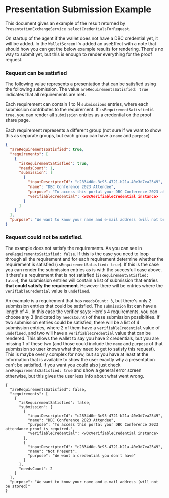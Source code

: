 # Presentation Submission Example

This document gives an example of the result returned by `PresentationExchangeService.selectCredentialsForRequest`.

On startup of the agent if the wallet does not have a DBC credential yet, it will be added. In the `WalletScreen` I'v added an useEffect with a note that should how you can get the below example results for rendering. There's no way to submit yet, but this is enough to render everything for the proof request.

### Request can be satisfied

The following value represents a presentation that can be satisfied using the following submission. The value `areRequirementsSatisfied: true` indicates that all requirements are met.

Each requirement can contain 1 to N `submissions` entries, where each submission contributes to the requirement. If `isRequirementSatisfied` is `true`, you can render all `submission` entries as a credential on the proof share page.

Each requirement represents a different group (not sure if we want to show this as separate groups, but each group can have a `name` and `purpose`)

```json
{
  "areRequirementsSatisfied": true,
  "requirements": [
    {
      "isRequirementSatisfied": true,
      "needsCount": 1,
      "submission": [
        {
          "inputDescriptorId": "c2834d0e-3c95-4721-b21a-40e3d7ea2549",
          "name": "DBC Conference 2023 Attendee",
          "purpose": "To access this portal your DBC Conference 2023 attendance proof is required.",
          "verifiableCredential": <w3cVerifiableCredential instance>
        }
      ]
    }
  ],
  "purpose": "We want to know your name and e-mail address (will not be stored)"
}
```

### Request could not be satisfied.

The example does not satisfy the requirements. As you can see in `areRequirementsSatisfied: false`. If this is the case you need to loop through all the requirement and for each requirement determine whether the requirement is satisfied (`isRequirementSatisfied: true`). If this is the case you can render the submission entries as is with the succesfull case above. It there's a requirement that is not satisfied (`isRequirementSatisfied: false`), the submission entries will contain a list of submission that entries **that could satisfy the requirement**. However there will be entries where the `verifiableCredential` value is `undefined`.

An example is a requirement that has `needsCount: 3`, but there's only 2 submission entries that could be satisfied. The `submission` list can have a length of 4 . In this case the verifier says: Here's 4 requirements, you can choose any 3 (indicated by `needsCount`) of these submission possiblities. If two submission entries could be satisfied, there will be a list of 4 submission entries, where 2 of them have a `verifiableCredential` value of `undefined`, and two will have a `verifiableCredential` value that can be rendered. This allows the wallet to say you have 2 credentials, but you are missing 1 of these two (and those could include the `name` and `purpose` of that submission so user knows what they need to get to satisfy this request). This is maybe overly complex for now, but so you have at least at the information that is available to show the user exactly why a presentation can't be satisfied. If you want you could also just check `areRequirementsSatisfied: true` and show a general error screen otherwise, but this gives the user less info about what went wrong.

```jsonc
{
  "areRequirementsSatisfied": false,
  "requirements": [
    {
      "isRequirementSatisfied": false,
      "submission": [
        {
          "inputDescriptorId": "c2834d0e-3c95-4721-b21a-40e3d7ea2549",
          "name": "DBC Conference 2023 Attendee",
          "purpose": "To access this portal your DBC Conference 2023 attendance proof is required.",
          "verifiableCredential": <w3cVerifiableCredential instance>
        },
        {
          "inputDescriptorId": "c2834d0e-3c95-4721-b21a-40e3d7ea2549",
          "name": "Not Present",
          "purpose": "We want a credential you don't have"
        }
      ],
      "needsCount": 2
    }
  ],
  "purpose": "We want to know your name and e-mail address (will not be stored)"
}
```
